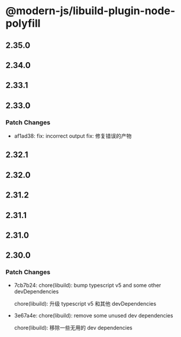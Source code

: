 # @modern-js/libuild-plugin-node-polyfill

## 2.35.0

## 2.34.0

## 2.33.1

## 2.33.0

### Patch Changes

- af1ad38: fix: incorrect output
  fix: 修复错误的产物

## 2.32.1

## 2.32.0

## 2.31.2

## 2.31.1

## 2.31.0

## 2.30.0

### Patch Changes

- 7cb7b24: chore(libuild): bump typescript v5 and some other devDependencies

  chore(libuild): 升级 typescript v5 和其他 devDependencies

- 3e67a4e: chore(libuild): remove some unused dev dependencies

  chore(libuild): 移除一些无用的 dev dependencies
